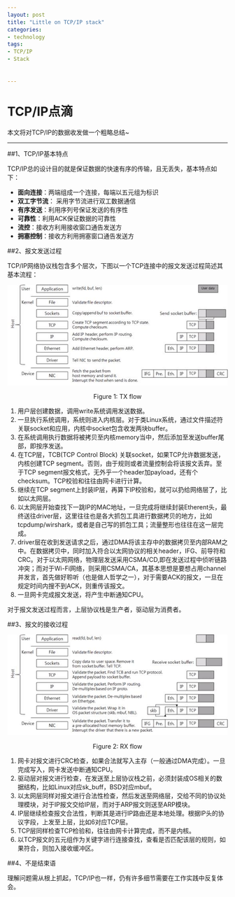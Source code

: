 ```yaml
---
layout: post
title: "Little on TCP/IP stack"
categories:
- technology  
tags:
- TCP/IP
- Stack


---
```



# TCP/IP点滴  

本文将对TCP/IP的数据收发做一个粗略总结~    

------   

##1、TCP/IP基本特点   

TCP/IP总的设计目的就是保证数据的快速有序的传输，且无丢失，基本特点如下：  

* **面向连接**：两端组成一个连接，每端以五元组为标识
* **双工字节流**： 采用字节流进行双工数据通信
* **有序发送**：利用序列号保证发送的有序性
* **可靠性**：利用ACK保证数据的可靠性
* **流控**：接收方利用接收窗口通告发送方
* **拥塞控制**：接收方利用拥塞窗口通告发送方  


##2、报文发送过程  

TCP/IP网络协议栈包含多个层次，下图以一个TCP连接中的报文发送过程简述其基本流程：

![图片](/assets/images/TCP/tx.jpg)  
<center>Figure 1: TX flow</center>

1.	用户层创建数据，调用write系统调用发送数据。
2.	一旦执行系统调用，系统则进入内核层。对于类Linux系统，通过文件描述符关联socket和应用，内核中socket包含收发两块buffer。
3.	在系统调用执行数据将被拷贝至内核memory当中，然后添加至发送buffer尾部，即按序发送。
4.	在TCP层，TCB(TCP Control Block) 关联socket，如果TCP允许数据发送，内核创建TCP segment。否则，由于规则或者流量控制会将该报文丢弃。至于TCP segment报文格式，无外乎一个header加payload，还有个checksum。TCP校验和往往由网卡进行计算。
5.	继续在TCP segment上封装IP层，再算下IP校验和，就可以扔给网络层了，比如以太网层。
6.	以太网层开始查找下一跳IP的MAC地址，一旦完成将继续封装Etherent头，最终送往driver层，这里往往也是各大抓包工具进行数据拷贝的地方，比如tcpdump/wirshark，或者是自己写的抓包工具；流量整形也往往在这一层完成。
7.	driver层在收到发送请求之后，通过DMA将该主存中的数据拷贝至内部RAM之中。在数据拷贝中，同时加入符合以太网协议的相关header，IFG、前导符和CRC。对于以太网网络，物理层发送采用CSMA/CD,即在发送过程中侦听链路冲突；而对于Wi-Fi网络，则采用CSMA/CA，其基本思想是要想占用channel并发言，首先做好聆听（也是做人哲学之一），对于需要ACK的报文，一旦在规定时间内搜不到ACK，则重传该报文。
8.	一旦网卡完成报文发送，将产生中断通知CPU。

对于报文发送过程而言，上层协议栈是生产者，驱动层为消费者。  


##3、报文的接收过程  

![图片](/assets/images/TCP/rx.jpg)  
<center>Figure 2: RX flow</center>

1.	网卡对报文进行CRC检查，如果合法就写入主存（一般通过DMA完成）。一旦完成写入，网卡发送中断通知CPU。
2.	驱动层对报文进行检查，在发送至上层协议栈之前，必须封装成OS相关的数据结构，比如Linux对应sk_buff，BSD对应mbuf。
3.	以太网层同样对报文进行合法性检查，然后发送至网络层，交给不同的协议处理模块，对于IP报文交给IP层，而对于ARP报文则送至ARP模块。
4.	IP层继续检查报文合法性，判断其是进行IP路由还是本地处理。根据IP头的协议字段，上发至上层，比如6对应TCP层。
5.	TCP层同样检查TCP检验和，往往由网卡计算完成，而不是内核。
6.	以TCP报文的五元组作为关键字进行连接查找，查看是否匹配该层的规则，如果符合，则加入接收缓冲区。


##4、不是结束语  

理解问题需从根上抓起，TCP/IP也一样，仍有许多细节需要在工作实践中反复体会。

